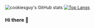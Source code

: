 ![cookiesguy's GitHub stats](https://github-readme-stats.vercel.app/api?username=harukishima&show_icons=true&theme=tokyonight&include_all_commits=true&disable_animations=false)
[![Top Langs](https://github-readme-stats.vercel.app/api/top-langs/?username=harukishima&layout=compact&theme=tokyonight&langs_count=8&hide=html,cmake,c%2B%2B,handlebars,pug,glsl,css)](https://github.com/anuraghazra/github-readme-stats)

### Hi there 👋

<!--
**harukishima/harukishima** is a ✨ _special_ ✨ repository because its `README.md` (this file) appears on your GitHub profile.

Here are some ideas to get you started:

- 🔭 I’m currently working on ...
- 🌱 I’m currently learning ...
- 👯 I’m looking to collaborate on ...
- 🤔 I’m looking for help with ...
- 💬 Ask me about ...
- 📫 How to reach me: ...
- 😄 Pronouns: ...
- ⚡ Fun fact: ...
-->
